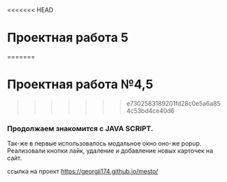 <<<<<<< HEAD
# Проектная работа 5
=======
# Проектная работа №4,5
>>>>>>> e7302583189201fd28c0e5a6a854c53bd4ce40d6

### Продолжаем знакомится с JAVA SCRIPT.

Так-же в первые использовалось модальное окно оно-же popup.
Реализовали кнопки лайк, удаление и добавление новых карточек на сайт.

ссылка на проект https://georgii174.github.io/mesto/


